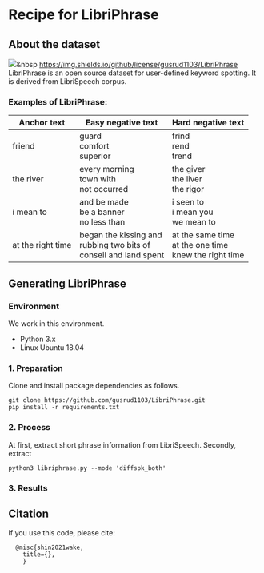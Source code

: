 # Recipe for LibriPhrase
## About the dataset
<img src="https://img.shields.io/badge/Python-3766AB?style=flat-square&logo=Python&logoColor=white"/></a>&nbsp 
https://img.shields.io/github/license/gusrud1103/LibriPhrase
LibriPhrase is an open source dataset for user-defined keyword spotting.
It is derived from LibriSpeech corpus.
### Examples of LibriPhrase:
|Anchor text|Easy negative text|Hard negative text|
|----|----|----|
|friend|guard<br/>comfort<br/>superior|frind<br/>rend<br/>trend|
|the river|every morning<br/>town with<br/>not occurred|the giver<br/>the liver<br/>the rigor|
|i mean to|and be made<br/>be a banner<br/>no less than|i seen to<br/>i mean you<br/>we mean to|
|at the right time|began the kissing and<br/>rubbing two bits of<br/>conseil and land spent|at the same time<br/>at the one time<br/>knew the right time|
## Generating LibriPhrase
### Environment
We work in this environment. 
* Python 3.x
* Linux Ubuntu 18.04

### 1. Preparation
Clone and install package dependencies as follows.
```
git clone https://github.com/gusrud1103/LibriPhrase.git
pip install -r requirements.txt
```
### 2. Process
At first, extract short phrase information from LibriSpeech.
Secondly, extract
```
python3 libriphrase.py --mode 'diffspk_both'
```

### 3. Results

## Citation
If you use this code, please cite:
```
  @misc{shin2021wake,
    title={},
    }
```
